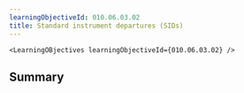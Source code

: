 ```yaml
---
learningObjectiveId: 010.06.03.02
title: Standard instrument departures (SIDs)
---
```


```tsx eval
<LearningOBjectives learningObjectiveId={010.06.03.02} />
```

## Summary
